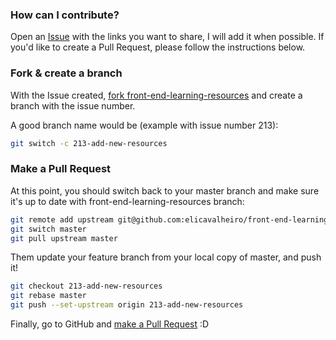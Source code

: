 ### How can I contribute?

Open an [Issue](https://github.com/elicavalheiro/front-end-learning-resources/issues/new/choose) with the links you want to share, I will add it when possible. If you'd like to create a Pull Request, please follow the instructions below.

### Fork & create a branch

With the Issue created, [fork front-end-learning-resources](https://github.com/elicavalheiro/front-end-learning-resources) and create a branch with the issue number.

A good branch name would be (example with issue number 213):

```sh
git switch -c 213-add-new-resources
```

### Make a Pull Request

At this point, you should switch back to your master branch and make sure it's up to date with front-end-learning-resources branch:

```sh
git remote add upstream git@github.com:elicavalheiro/front-end-learning-resources.git
git switch master
git pull upstream master
```

Them update your feature branch from your local copy of master, and push it!

```sh
git checkout 213-add-new-resources
git rebase master
git push --set-upstream origin 213-add-new-resources
```

Finally, go to GitHub and [make a Pull Request](https://github.com/elicavalheiro/front-end-learning-resources/pulls) :D